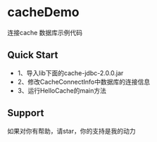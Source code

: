 # cacheDemo
连接cache 数据库示例代码

## Quick Start
- 1、导入lib下面的cache-jdbc-2.0.0.jar
- 2、修改CacheConnectInfo中数据库的连接信息
- 3、运行HelloCache的main方法

## Support
如果对你有帮助，请star，你的支持是我的动力


